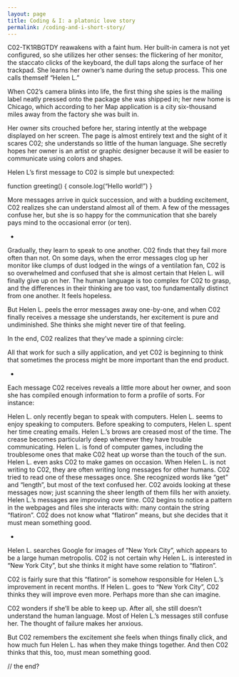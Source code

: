 ```yaml
---
layout: page
title: Coding & I: a platonic love story
permalink: /coding-and-i-short-story/
---
```


C02-TK1RBGTDY reawakens with a faint hum. Her built-in camera is not yet configured, so she utilizes her other senses: the flickering of her monitor, the staccato clicks of the keyboard, the dull taps along the surface of her trackpad. She learns her owner’s name during the setup process. This one calls themself “Helen L.”

When C02’s camera blinks into life, the first thing she spies is the mailing label neatly pressed onto the package she was shipped in; her new home is Chicago, which according to her Map application is a city six-thousand miles away from the factory she was built in.

Her owner sits crouched before her, staring intently at the webpage displayed on her screen. The page is almost entirely text and the sight of it scares C02; she understands so little of the human language. She secretly hopes her owner is an artist or graphic designer because it will be easier to communicate using colors and shapes.

Helen L’s first message to C02 is simple but unexpected:

function greeting() {
console.log(“Hello world!”)
}

More messages arrive in quick succession, and with a budding excitement, C02 realizes she can understand almost all of them. A few of the messages confuse her, but she is so happy for the communication that she barely pays mind to the occasional error (or ten).

-

Gradually, they learn to speak to one another. C02 finds that they fail more often than not. On some days, when the error messages clog up her monitor like clumps of dust lodged in the wings of a ventilation fan, C02 is so overwhelmed and confused that she is almost certain that Helen L. will finally give up on her. The human language is too complex for C02 to grasp, and the differences in their thinking are too vast, too fundamentally distinct from one another. It feels hopeless.

But Helen L. peels the error messages away one-by-one, and when C02 finally receives a message she understands, her excitement is pure and undiminished. She thinks she might never tire of that feeling.

In the end, C02 realizes that they’ve made a spinning circle:

All that work for such a silly application, and yet C02 is beginning to think that sometimes the process might be more important than the end product.

-

Each message C02 receives reveals a little more about her owner, and soon she has compiled enough information to form a profile of sorts. For instance:

Helen L. only recently began to speak with computers.
Helen L. seems to enjoy speaking to computers.
Before speaking to computers, Helen L. spent her time creating emails.
Helen L.’s brows are creased most of the time. The crease becomes particularly deep whenever they have trouble communicating.
Helen L. is fond of computer games, including the troublesome ones that make C02 heat up worse than the touch of the sun. Helen L. even asks C02 to make games on occasion.
When Helen L. is not writing to C02, they are often writing long messages for other humans. C02 tried to read one of these messages once. She recognized words like “get” and “length”, but most of the text confused her. C02 avoids looking at these messages now; just scanning the sheer length of them fills her with anxiety.
Helen L.’s messages are improving over time. C02 begins to notice a pattern in the webpages and files she interacts with: many contain the string “flatiron”. C02 does not know what “flatiron” means, but she decides that it must mean something good.

-

Helen L. searches Google for images of “New York City”, which appears to be a large human metropolis. C02 is not certain why Helen L. is interested in “New York City”, but she thinks it might have some relation to “flatiron”.

C02 is fairly sure that this “flatiron” is somehow responsible for Helen L.’s improvement in recent months. If Helen L. goes to “New York City”, C02 thinks they will improve even more. Perhaps more than she can imagine.

C02 wonders if she’ll be able to keep up. After all, she still doesn’t understand the human language. Most of Helen L.’s messages still confuse her. The thought of failure makes her anxious.

But C02 remembers the excitement she feels when things finally click, and how much fun Helen L. has when they make things together. And then C02 thinks that this, too, must mean something good.

// the end?
